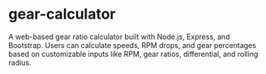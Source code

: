 # gear-calculator
A web-based gear ratio calculator built with Node.js, Express, and Bootstrap. Users can calculate speeds, RPM drops, and gear percentages based on customizable inputs like RPM, gear ratios, differential, and rolling radius.
